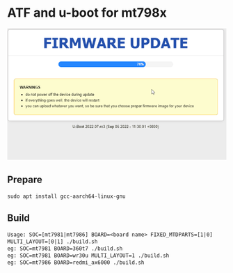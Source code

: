 # ATF and u-boot for mt798x

![](/u-boot.gif)

## Prepare

```
sudo apt install gcc-aarch64-linux-gnu
```

## Build
```
Usage: SOC=[mt7981|mt7986] BOARD=<board name> FIXED_MTDPARTS=[1|0] MULTI_LAYOUT=[0|1] ./build.sh
eg: SOC=mt7981 BOARD=360t7 ./build.sh
eg: SOC=mt7981 BOARD=wr30u MULTI_LAYOUT=1 ./build.sh
eg: SOC=mt7986 BOARD=redmi_ax6000 ./build.sh
```
